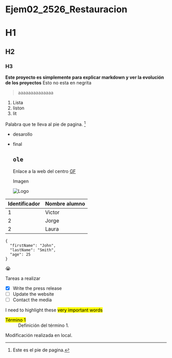 # Ejem02_2526_Restauracion
# H1
## H2
### H3
**Este proyecto es simplemente para explicar markdown y ver la evolución de los proyectos** Esto no esta en negrita
> aaaaaaaaaaaaaa
1. Lista
2. liston
3. lit
   
Palabra que te lleva al pie de pagina. [^1]

- desarollo
- final

   `ole`
  ---

  Enlace a la web del centro [GF](https://www.gregoriofer.com)
  
  Imagen

   ![Logo](https://gregoriofer.com/logo.jpg)

| Identificador | Nombre alumno |
| ------------- | ------------- |
| 1 | Victor |
| 2 | Jorge |
| 2 | Laura |


```
{
  "firstName": "John",
  "lastName": "Smith",
  "age": 25
}
```

:sob:


Tareas a realizar
- [x] Write the press release
- [ ] Update the website
- [ ] Contact the media

I need to highlight these <mark>very important words</mark>

<dl>
  <dt><mark>Término 1</mark></dt>
  <dd>Definición del término 1.</dd>

Modificación realizada en local.

[^1]: Este es el pie de pagina.
